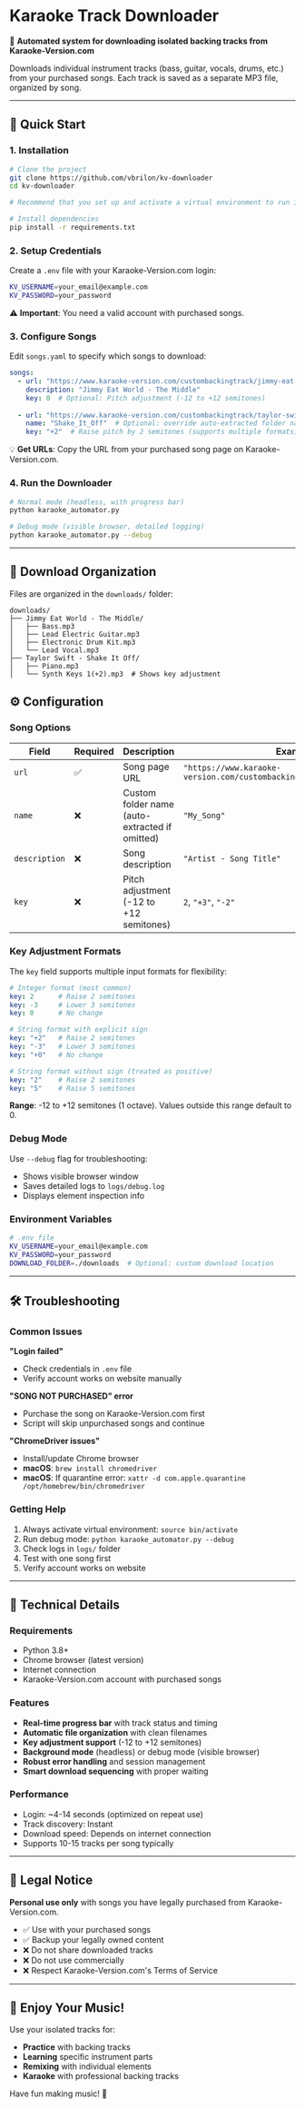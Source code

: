 # Karaoke Track Downloader

🎵 **Automated system for downloading isolated backing tracks from Karaoke-Version.com**

Downloads individual instrument tracks (bass, guitar, vocals, drums, etc.) from your purchased songs. Each track is saved as a separate MP3 file, organized by song.

---

## 🚀 Quick Start

### 1. Installation

```bash
# Clone the project
git clone https://github.com/vbrilon/kv-downloader
cd kv-downloader

# Recommend that you set up and activate a virtual environment to run in

# Install dependencies
pip install -r requirements.txt
```

### 2. Setup Credentials

Create a `.env` file with your Karaoke-Version.com login:

```bash
KV_USERNAME=your_email@example.com
KV_PASSWORD=your_password
```

⚠️ **Important**: You need a valid account with purchased songs.

### 3. Configure Songs

Edit `songs.yaml` to specify which songs to download:

```yaml
songs:
  - url: "https://www.karaoke-version.com/custombackingtrack/jimmy-eat-world/the-middle.html"
    description: "Jimmy Eat World - The Middle"
    key: 0  # Optional: Pitch adjustment (-12 to +12 semitones)
  
  - url: "https://www.karaoke-version.com/custombackingtrack/taylor-swift/shake-it-off.html"
    name: "Shake_It_Off"  # Optional: override auto-extracted folder name
    key: "+2"  # Raise pitch by 2 semitones (supports multiple formats)
```

💡 **Get URLs**: Copy the URL from your purchased song page on Karaoke-Version.com.

### 4. Run the Downloader

```bash
# Normal mode (headless, with progress bar)
python karaoke_automator.py

# Debug mode (visible browser, detailed logging)
python karaoke_automator.py --debug
```

---

## 📁 Download Organization

Files are organized in the `downloads/` folder:

```
downloads/
├── Jimmy Eat World - The Middle/
│   ├── Bass.mp3
│   ├── Lead Electric Guitar.mp3
│   ├── Electronic Drum Kit.mp3
│   └── Lead Vocal.mp3
├── Taylor Swift - Shake It Off/
│   ├── Piano.mp3
│   └── Synth Keys 1(+2).mp3  # Shows key adjustment
```

## ⚙️ Configuration

### Song Options

| Field | Required | Description | Example |
|-------|----------|-------------|---------|
| `url` | ✅ | Song page URL | `"https://www.karaoke-version.com/custombackingtrack/artist/song.html"` |
| `name` | ❌ | Custom folder name (auto-extracted if omitted) | `"My_Song"` |
| `description` | ❌ | Song description | `"Artist - Song Title"` |
| `key` | ❌ | Pitch adjustment (-12 to +12 semitones) | `2`, `"+3"`, `"-2"` |

### Key Adjustment Formats

The `key` field supports multiple input formats for flexibility:

```yaml
# Integer format (most common)
key: 2      # Raise 2 semitones
key: -3     # Lower 3 semitones  
key: 0      # No change

# String format with explicit sign
key: "+2"   # Raise 2 semitones
key: "-3"   # Lower 3 semitones
key: "+0"   # No change

# String format without sign (treated as positive)
key: "2"    # Raise 2 semitones
key: "5"    # Raise 5 semitones
```

**Range**: -12 to +12 semitones (1 octave). Values outside this range default to 0.

### Debug Mode

Use `--debug` flag for troubleshooting:
- Shows visible browser window
- Saves detailed logs to `logs/debug.log`
- Displays element inspection info

### Environment Variables

```bash
# .env file
KV_USERNAME=your_email@example.com
KV_PASSWORD=your_password
DOWNLOAD_FOLDER=./downloads  # Optional: custom download location
```

---

## 🛠️ Troubleshooting

### Common Issues

**"Login failed"**
- Check credentials in `.env` file
- Verify account works on website manually

**"SONG NOT PURCHASED" error**
- Purchase the song on Karaoke-Version.com first
- Script will skip unpurchased songs and continue

**"ChromeDriver issues"**
- Install/update Chrome browser
- **macOS**: `brew install chromedriver`
- **macOS**: If quarantine error: `xattr -d com.apple.quarantine /opt/homebrew/bin/chromedriver`

### Getting Help

1. Always activate virtual environment: `source bin/activate`
2. Run debug mode: `python karaoke_automator.py --debug`
3. Check logs in `logs/` folder
4. Test with one song first
5. Verify account works on website

---

## 🔧 Technical Details

### Requirements
- Python 3.8+
- Chrome browser (latest version)
- Internet connection
- Karaoke-Version.com account with purchased songs

### Features
- **Real-time progress bar** with track status and timing
- **Automatic file organization** with clean filenames
- **Key adjustment support** (-12 to +12 semitones)
- **Background mode** (headless) or debug mode (visible browser)
- **Robust error handling** and session management
- **Smart download sequencing** with proper waiting

### Performance
- Login: ~4-14 seconds (optimized on repeat use)
- Track discovery: Instant
- Download speed: Depends on internet connection
- Supports 10-15 tracks per song typically

---

## 📄 Legal Notice

**Personal use only** with songs you have legally purchased from Karaoke-Version.com.

- ✅ Use with your purchased songs
- ✅ Backup your legally owned content
- ❌ Do not share downloaded tracks
- ❌ Do not use commercially
- ❌ Respect Karaoke-Version.com's Terms of Service

---

## 🎉 Enjoy Your Music!

Use your isolated tracks for:
- **Practice** with backing tracks
- **Learning** specific instrument parts
- **Remixing** with individual elements
- **Karaoke** with professional backing tracks

Have fun making music! 🎵
